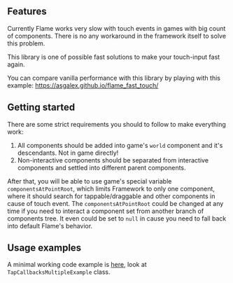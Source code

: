 ## Features

Currently Flame works very slow with touch events in games with big count 
of components. There is no any workaround in the framework itself to solve 
this problem.

This library is one of possible fast solutions to make your touch-input 
fast again.

You can compare vanilla performance with this library by playing with 
this example: https://asgalex.github.io/flame_fast_touch/

## Getting started

There are some strict requirements you should to follow to make everything 
work: 
1. All components should be added into game's `world` component and it's
    descendants. Not in game directly!
2. Non-interactive components should be separated from interactive components
    and settled into different parent components.

After that, you will be able to use game's special variable 
`componentsAtPointRoot`, which limits Framework to only one component, where
it should search for tappable/draggable and other components in cause of touch 
event. The `componentsAtPointRoot` could be changed at any time if you need to
interact a component set from another branch of components tree. It even could
be set to `null` in cause you need to fall back into default Flame's behavior.

## Usage examples

A minimal working code example is [here](example/lib/main.dart), look at 
`TapCallbacksMultipleExample` class. 